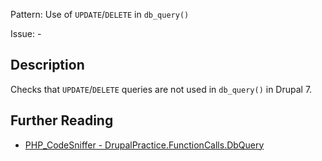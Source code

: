 Pattern: Use of `UPDATE`/`DELETE` in `db_query()` 

Issue: -

## Description

Checks that `UPDATE`/`DELETE` queries are not used in `db_query()` in Drupal 7.

## Further Reading

* [PHP_CodeSniffer - DrupalPractice.FunctionCalls.DbQuery](https://git.drupalcode.org/project/coder/-/tree/8.3.x/coder_sniffer/DrupalPractice/Sniffs/FunctionCalls/DbQuerySniff.php)
